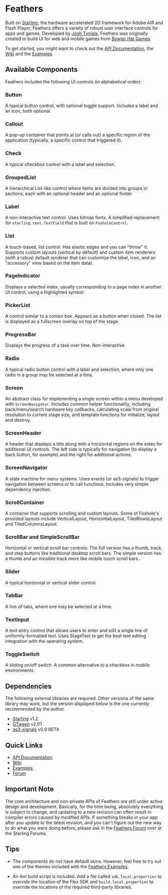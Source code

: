 # Feathers

Built on [Starling](http://gamua.com/starling/), the hardware accelerated 2D framework for Adobe AIR and Flash Player, Feathers offers a variety of robust user interface controls for apps and games. Developed by [Josh Tynjala](http://twitter.com/joshtynjala), Feathers was originally created to build UI for web and mobile games from [Bowler Hat Games](http://bowlerhatgames.com/).

To get started, you might want to check out the [API Documentation](http://feathersui.com/documentation/), the [Wiki](http://wiki.starling-framework.org/feathers/start) and the [Examples](http://feathersui.com/examples/).

## Available Components

Feathers includes the following UI controls (in alphabetical order):

### Button
A typical button control, with optional toggle support. Includes a label and an icon, both optional.

### Callout
A pop-up container that points at (or calls out) a specific region of the application (typically, a specific control that triggered it).

### Check
A typical checkbox control with a label and selection.

### GroupedList
A hierarchical List-like control where items are divided into groups or sections, each with an optional header and an optional footer.

### Label
A non-interactive text control. Uses bitmap fonts. A simplified replacement for `starling.text.TextField` that is built on `FoxholeControl`.

### List
A touch-based, list control. Has elastic edges and you can "throw" it. Supports custom layouts (vertical by default) and custom item renderers (with a robust default renderer that can customize the label, icon, and an "accessory" view based on the item data).

### PageIndicator
Displays a selected index, usually corresponding to a page index in another UI control, using a highlighted symbol.

### PickerList
A control similar to a combo box. Appears as a button when closed. The list is displayed as a fullscreen overlay on top of the stage.

### ProgressBar
Displays the progress of a task over time. Non-interactive.

### Radio
A typical radio button control with a label and selection, where only one radio in a group may be selected at a time.

### Screen
An abstract class for implementing a single screen within a menu developed with `ScreenNavigator`. Includes common helper functionality, including back/menu/search hardware key callbacks, calculating scale from original resolution to current stage size, and template functions for initialize, layout and destroy.

### ScreenHeader
A header that displays a title along with a horizontal regions on the sides for additional UI controls. The left side is typically for navigation (to display a back button, for example) and the right for additional actions.

### ScreenNavigator
A state machine for menu systems. Uses events (or as3-signals) to trigger navigation between screens or to call functions. Includes very simple dependency injection.

### ScrollContainer
A container that supports scrolling and custom layouts. Some of Foxhole's provided layouts include VerticalLayout, HorizontalLayout, TiledRowsLayout and TiledColumnsLayout.

### ScrollBar and SimpleScrollBar
Horizontal or vertical scroll bar controls. The full version has a thumb, track, and step buttons like traditional desktop scroll bars. The simple version has a thumb and an invisible track more like mobile touch scroll bars..

### Slider
A typical horizontal or vertical slider control.

### TabBar
A line of tabs, where one may be selected at a time.

### TextInput
A text entry control that allows users to enter and edit a single line of uniformly-formatted text. Uses StageText to get the best text editing integration with the operating system.

### ToggleSwitch
A sliding on/off switch. A common alternative to a checkbox in mobile environments.

## Dependencies

The following external libraries are required. Other versions of the same library may work, but the version displayed below is the one currently recommended by the author.

* [Starling](http://gamua.com/starling/) v1.2
* [GTween](http://gskinner.com/libraries/gtween/) v2.01
* [as3-signals](https://github.com/robertpenner/as3-signals) v0.9 BETA

## Quick Links

* [API Documentation](http://feathersui.com/documentation/)
* [Wiki](http://wiki.starling-framework.org/feathers/start)
* [Examples](http://feathersui.com/examples/)
* [Forum](http://forum.starling-framework.org/forum/feathers)

## Important Note

The core architecture and non-private APIs of Feathers are still under active design and development. Basically, for the time being, absolutely everything is subject to change, and updating to a new revision can often result in compiler errors caused by modified APIs. If something breaks in your app after you update to the latest revision, and you can't figure out the new way to do what you were doing before, please ask in the [Feathers Forum](http://forum.starling-framework.org/forum/feathers) over at the Starling Forums.

## Tips

* The components do not have default skins. However, feel free to try out one of the themes included with the [Feathers Examples](http://feathersui.com/examples/).

* An Ant build script is included. Add a file called `sdk.local.properties` to override the location of the Flex SDK and `build.local.properties` to override the locations of the required third-party libraries.